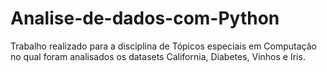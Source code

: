 # Analise-de-dados-com-Python
Trabalho realizado para a disciplina de Tópicos especiais em Computação no qual foram analisados os datasets California, Diabetes, Vinhos e Iris.
